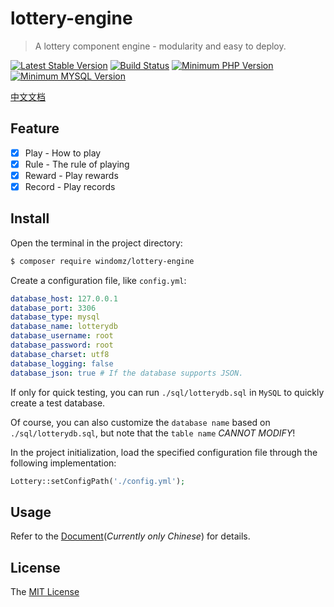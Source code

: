 # lottery-engine

> A lottery component engine - modularity and easy to deploy.

[![Latest Stable Version](https://img.shields.io/packagist/v/windomz/lottery-engine.svg?style=flat-square)](https://packagist.org/packages/windomz/lottery-engine)
[![Build Status](https://img.shields.io/travis/WindomZ/lottery-engine/master.svg?style=flat-square)](https://travis-ci.org/WindomZ/lottery-engine)
[![Minimum PHP Version](https://img.shields.io/badge/php-%3E%3D%207.0-8892BF.svg?style=flat-square)](https://php.net/)
[![Minimum MYSQL Version](https://img.shields.io/badge/mysql-%3E%3D%205.6-4479a1.svg?style=flat-square)](https://www.mysql.com/)

[中文文档](https://github.com/WindomZ/lottery-engine/blob/master/README_Ch-zh.md#readme)

## Feature

- [x] Play - How to play
- [x] Rule - The rule of playing
- [x] Reward - Play rewards
- [x] Record - Play records

## Install

Open the terminal in the project directory:
```bash
$ composer require windomz/lottery-engine
```

Create a configuration file, like `config.yml`:
```yaml
database_host: 127.0.0.1
database_port: 3306
database_type: mysql
database_name: lotterydb
database_username: root
database_password: root
database_charset: utf8
database_logging: false
database_json: true # If the database supports JSON.
```

If only for quick testing, 
you can run `./sql/lotterydb.sql` in `MySQL` to quickly create a test database.

Of course, you can also customize the `database name` based on `./sql/lotterydb.sql`, 
but note that the `table name` _CANNOT MODIFY_!

In the project initialization, 
load the specified configuration file through the following implementation:
```php
Lottery::setConfigPath('./config.yml');
```

## Usage

Refer to the [Document](https://windomz.github.io/lottery-engine)(_Currently only Chinese_) for details.

## License

The [MIT License](https://github.com/WindomZ/lottery-engine/blob/master/LICENSE)
